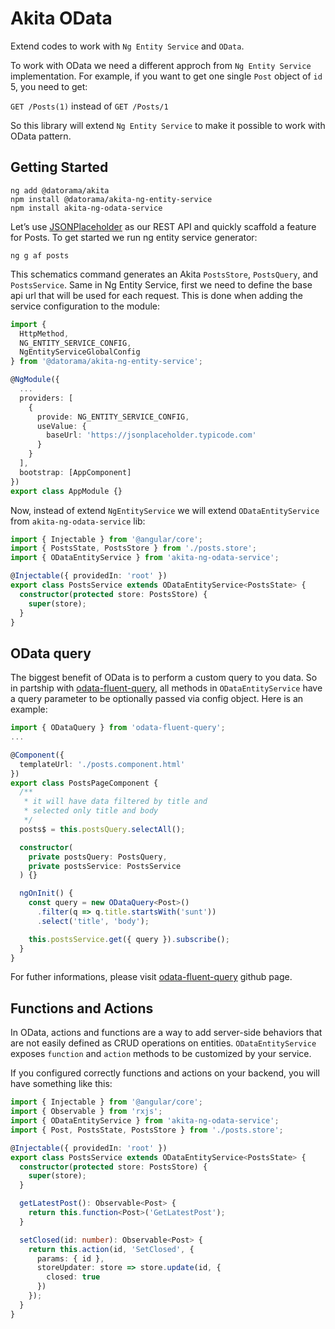 # Akita OData
Extend codes to work with `Ng Entity Service` and `OData`.

To work with OData we need a different approch from `Ng Entity Service` implementation. For example, if you want to get one single `Post` object of `id` 5, you need to get:

`GET /Posts(1)` instead of `GET /Posts/1`

So this library will extend `Ng Entity Service` to make it possible to work with OData pattern.

## Getting Started

```
ng add @datorama/akita
npm install @datorama/akita-ng-entity-service
npm install akita-ng-odata-service
```

Let’s use [JSONPlaceholder](https://jsonplaceholder.typicode.com/) as our REST API and quickly scaffold a feature for Posts. To get started we run ng entity service generator:

`ng g af posts`

This schematics command generates an Akita `PostsStore`, `PostsQuery`, and `PostsService`. Same in Ng Entity Service, first we need to define the base api url that will be used for each request. This is done when adding the service configuration to the module:

```ts
import { 
  HttpMethod, 
  NG_ENTITY_SERVICE_CONFIG, 
  NgEntityServiceGlobalConfig 
} from '@datorama/akita-ng-entity-service';

@NgModule({
  ...
  providers: [
    {
      provide: NG_ENTITY_SERVICE_CONFIG,
      useValue: {
        baseUrl: 'https://jsonplaceholder.typicode.com'
      }
    }
  ],
  bootstrap: [AppComponent]
})
export class AppModule {}
```

Now, instead of extend `NgEntityService` we will extend `ODataEntityService` from `akita-ng-odata-service` lib:

```ts
import { Injectable } from '@angular/core';
import { PostsState, PostsStore } from './posts.store';
import { ODataEntityService } from 'akita-ng-odata-service';

@Injectable({ providedIn: 'root' })
export class PostsService extends ODataEntityService<PostsState> {
  constructor(protected store: PostsStore) {
    super(store);
  }
}
```

## OData query

The biggest benefit of OData is to perform a custom query to you data. So in partship with [odata-fluent-query](https://github.com/rosostolato/odata-fluent-query), all methods in `ODataEntityService` have a query parameter to be optionally passed via config object. Here is an example:

```ts
import { ODataQuery } from 'odata-fluent-query';
...

@Component({
  templateUrl: './posts.component.html'
})
export class PostsPageComponent {
  /**
   * it will have data filtered by title and
   * selected only title and body
   */
  posts$ = this.postsQuery.selectAll();

  constructor(
    private postsQuery: PostsQuery,
    private postsService: PostsService
  ) {}

  ngOnInit() {
    const query = new ODataQuery<Post>()
      .filter(q => q.title.startsWith('sunt'))
      .select('title', 'body');

    this.postsService.get({ query }).subscribe();
  }
}
```

For futher informations, please visit [odata-fluent-query](https://github.com/rosostolato/odata-fluent-query) github page.


## Functions and Actions

In OData, actions and functions are a way to add server-side behaviors that are not easily defined as CRUD operations on entities. `ODataEntityService` exposes `function` and `action` methods to be customized by your service.

If you configured correctly functions and actions on your backend, you will have something like this:

```ts
import { Injectable } from '@angular/core';
import { Observable } from 'rxjs';
import { ODataEntityService } from 'akita-ng-odata-service';
import { Post, PostsState, PostsStore } from './posts.store';

@Injectable({ providedIn: 'root' })
export class PostsService extends ODataEntityService<PostsState> {
  constructor(protected store: PostsStore) {
    super(store);
  }

  getLatestPost(): Observable<Post> {
    return this.function<Post>('GetLatestPost');
  }

  setClosed(id: number): Observable<Post> {
    return this.action(id, 'SetClosed', {
      params: { id },
      storeUpdater: store => store.update(id, {
        closed: true
      })
    });
  }
}
```
